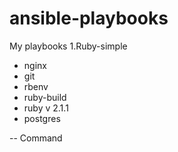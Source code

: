ansible-playbooks
=================

My playbooks
1.Ruby-simple
- nginx
- git
- rbenv
- ruby-build
- ruby v 2.1.1
- postgres

-- Command

``` ansible-playbook site.yml -i hosts --ask-sudo-pass
